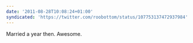 ```yaml
---
date: '2011-08-28T10:08:24+01:00'
syndicated: 'https://twitter.com/roobottom/status/107753137472937984'
---
```

Married a year then. Awesome.
